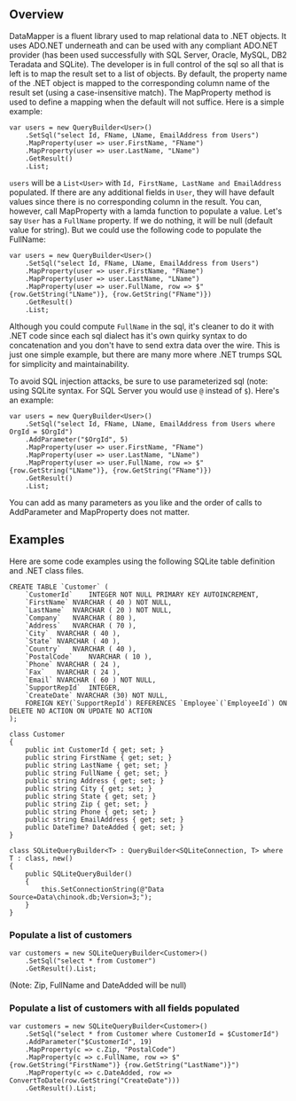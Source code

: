 ## Overview

DataMapper is a fluent library used to map relational data to .NET objects. It uses ADO.NET underneath and can be used with any compliant ADO.NET provider (has been used successfully with SQL Server, Oracle, MySQL, DB2 Teradata and SQLite). The developer is in full control of the sql so all that is left is to map the result set to a list of objects. By default, the property name of the .NET object is mapped to the corresponding column name of the result set (using a case-insensitive match). The MapProperty method is used to define a mapping when the default will not suffice. Here is a simple example:
```
var users = new QueryBuilder<User>()
    .SetSql("select Id, FName, LName, EmailAddress from Users")
    .MapProperty(user => user.FirstName, "FName")
    .MapProperty(user => user.LastName, "LName")
    .GetResult()
    .List;
```
```users``` will be a ```List<User>``` with ```Id, FirstName, LastName and EmailAddress``` populated. If there are any additional fields in ```User```, they will have default values since there is no corresponding column in the result. You can, however, call MapProperty with a lamda function to populate a value. Let's say ```User``` has a ```FullName``` property. If we do nothing, it will be null (default value for string). But we could use the following code to populate the FullName:
```
var users = new QueryBuilder<User>()
    .SetSql("select Id, FName, LName, EmailAddress from Users")
    .MapProperty(user => user.FirstName, "FName")
    .MapProperty(user => user.LastName, "LName")
    .MapProperty(user => user.FullName, row => $"{row.GetString("LName")}, {row.GetString("FName")})
    .GetResult()
    .List;
```
Although you could compute ```FullName``` in the sql, it's cleaner to do it with .NET code since each sql dialect has it's own quirky syntax to do concatenation and you don't have to send extra data over the wire. This is just one simple example, but there are many more where .NET trumps SQL for simplicity and maintainability.

To avoid SQL injection attacks, be sure to use parameterized sql (note: using SQLite syntax. For SQL Server you would use ```@``` instead of ```$```). Here's an example:
```
var users = new QueryBuilder<User>()
    .SetSql("select Id, FName, LName, EmailAddress from Users where OrgId = $OrgId")
    .AddParameter("$OrgId", 5)
    .MapProperty(user => user.FirstName, "FName")
    .MapProperty(user => user.LastName, "LName")
    .MapProperty(user => user.FullName, row => $"{row.GetString("LName")}, {row.GetString("FName")})
    .GetResult()
    .List;
```
You can add as many parameters as you like and the order of calls to AddParameter and MapProperty does not matter.

## Examples
Here are some code examples using the following SQLite table definition and .NET class files.

```
CREATE TABLE `Customer` (
	`CustomerId`	INTEGER NOT NULL PRIMARY KEY AUTOINCREMENT,
	`FirstName`	NVARCHAR ( 40 ) NOT NULL,
	`LastName`	NVARCHAR ( 20 ) NOT NULL,
	`Company`	NVARCHAR ( 80 ),
	`Address`	NVARCHAR ( 70 ),
	`City`	NVARCHAR ( 40 ),
	`State`	NVARCHAR ( 40 ),
	`Country`	NVARCHAR ( 40 ),
	`PostalCode`	NVARCHAR ( 10 ),
	`Phone`	NVARCHAR ( 24 ),
	`Fax`	NVARCHAR ( 24 ),
	`Email`	NVARCHAR ( 60 ) NOT NULL,
	`SupportRepId`	INTEGER,
    `CreateDate` NVARCHAR (30) NOT NULL,
	FOREIGN KEY(`SupportRepId`) REFERENCES `Employee`(`EmployeeId`) ON DELETE NO ACTION ON UPDATE NO ACTION
);
```

```
class Customer
{
    public int CustomerId { get; set; }
    public string FirstName { get; set; }
    public string LastName { get; set; }
    public string FullName { get; set; }
    public string Address { get; set; }
    public string City { get; set; }
    public string State { get; set; }
    public string Zip { get; set; }
    public string Phone { get; set; }
    public string EmailAddress { get; set; }
    public DateTime? DateAdded { get; set; }
}
```

```
class SQLiteQueryBuilder<T> : QueryBuilder<SQLiteConnection, T> where T : class, new()
{
    public SQLiteQueryBuilder()
    {
        this.SetConnectionString(@"Data Source=Data\chinook.db;Version=3;");
    }
}
```

### Populate a list of customers
```
var customers = new SQLiteQueryBuilder<Customer>()
    .SetSql("select * from Customer")
    .GetResult().List;
```
(Note: Zip, FullName and DateAdded will be null)

### Populate a list of customers with all fields populated
```
var customers = new SQLiteQueryBuilder<Customer>()
    .SetSql("select * from Customer where CustomerId = $CustomerId")
    .AddParameter("$CustomerId", 19)
    .MapProperty(c => c.Zip, "PostalCode")
    .MapProperty(c => c.FullName, row => $"{row.GetString("FirstName")} {row.GetString("LastName")}")
    .MapProperty(c => c.DateAdded, row => ConvertToDate(row.GetString("CreateDate")))
    .GetResult().List;
```

